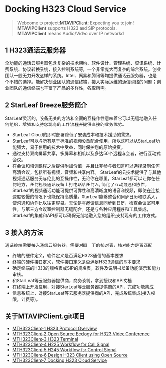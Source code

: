 # Docking H323 Cloud Service

> Webcome to project:[MTAVIPClient](https://www.github.com/MTMediaDev/MTAVIPClient); Expecting you to join!
> **MTAVIPClient** supports H323 and SIP protocols.   
> **MTAVIPClient** means Audio/Video over IP networkd.  

## 1 H323通话云服务器
全功能的通话云服务器包含复杂的技术架构、软件设计、管理系统、资讯系统、计费系统、协议转换系统，接入控制系统等，一个非常庞大而复杂的综合系统。创业团队一般无力开发这样的系统。Intel、网易和腾讯等均提供通话云服务器，也是个不错的选择。能解决创业团队的通信终端，接入实际运维的通信网络的问题；创业团队的通信终端也丰富了产品的多样性，各取所需。

## 2 StarLeaf Breeze服务简介
StarLeaf灵活的，设备无关的方法和全面的互操作性意味着它可以无缝地融入任何组织，增强和支持您现有的工作流程并提供直接的业务优势。
- StarLeaf Cloud的即时部署降低了安装成本和技术援助的需求。
- StarLeaf可以与所有基于标准的视频设备配合使用，所以您可以从StarLeaf功能强大，易于使用的技术中受益，同时保护您的原始投资。
- 通过支持双向屏幕共享，多屏幕和相机以及多达50个远程与会者，进行互动式会议。
- 在会议和培训课程之后提供附加价值，并且让非参与者知道可以选择录制任何高清会议，包括所有视频，音频和共享内容。
StarLeaf的云技术提供了与其他视频通话服务无与伦比的互操作性，无论你在哪里，StarLeaf都可以让你在任何地方，任何视频通话设备上打电话给任何人, 简化了互动沟通和协作。StarLeaf的视频通话功能可提供可靠性和高清晰度的语音和视频，即使在连接速度较慢的情况下也能保持高质量。StarLeaf能够整合和同步日历和联系人，使沟通和协作比以往更容易。无论是将邀请信息同步到日历，检查会议室可用性，与第三方会议室控制器无缝配合，还是与各种应用程序和工具集成，StarLeaf的集成和API都可以确保无缝地融入您的组织;支持现有的工作方式。

## 3 接入的方法
通话终端需要接入通信云服务器，需要对照一下的核对表，核对能力是否匹配
- 终端的硬件定义，软件定义是否满足H323通信的基本要求
- 终端的硬件接口定义，软件接口定义是否满足H323通信的基本要求
- 确定终端的H323的规格表或SIP的规格表，软件及说明书以备功能演示和能力审核。
- 和StarLeaf等云服务器提供商，商务谈判，拿到授权和API文档
- 在终端上开发应用，对接StarLeaf等云服务器提供商的API，完成功能集成
- 信息系统上，对接StarLeaf等云服务器提供商的API，完成系统集成(接入权限，计费等)。

## 关于MTAVIPClient.git项目
- [MTH323Client-1 H323 Protocol Overview](/doc/cn/MTH323Client/1-H323-Overview.md)
- [MTH323Client-2 Open Source Ecology for H323 Video Conference](/doc/cn/MTH323Client/2-h323-open-source-ecology.md)
- [MTH323Client-3 H323 Terminal](/doc/cn/MTH323Client/3-h323-device.md)
- [MTH323Client-4 H225 Workflow for Call Signal](/doc/cn/MTH323Client/4-h225-call-signal-workflow.md)
- [MTH323Client-5 H245 Workflow for Control Signal](/doc/cn/MTH323Client/5-h245-control-signal-workflow.md)
- [MTH323Client-6 Design H323 Client using Open Source](/doc/cn/MTH323Client/6-design-h323-client.md)
- [MTH323Client-7 Docking H323 Cloud Service](/doc/cn/MTH323Client/7-docking-cloud-service.md)
